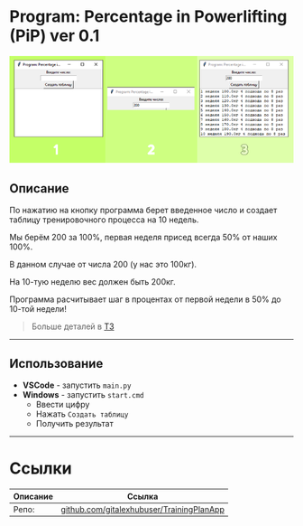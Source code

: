 # Program: Percentage in Powerlifting (PiP) ver 0.1

![](Img/Pic1.png)

## Описание

По нажатию на кнопку программа берет введенное число и создает таблицу
тренировочного процесса на 10 недель.

Мы берём 200 за 100%, первая неделя присед всегда 50% от наших 100%.

В данном случае от числа 200 (у нас это 100кг).

На 10-тую неделю вес должен быть 200кг. 

Программа расчитывает шаг в процентах от первой недели в 50% до 10-той недели!

> Больше деталей в [ТЗ](Program_Percentage_in_Powerlifting_PiP_ver_0_1.pdf)

---

## Использование
- **VSCode** - запустить `main.py`
- **Windows** - запустить `start.cmd`
    - Ввести цифру
    - Нажать `Создать таблицу`
    - Получить результат

---

# Ссылки
| Описание | Ссылка |
| ------ | ------ |
Репо: | [github.com/gitalexhubuser/TrainingPlanApp](https://github.com/gitalexhubuser/TrainingPlanApp)

